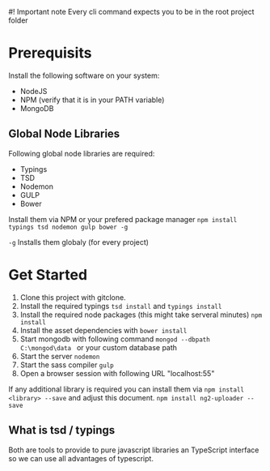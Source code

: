 #! Important note
Every cli command expects you to be in the root project folder

# Prerequisits
Install the following software on your system: 
* NodeJS
* NPM (verify that it is in your PATH variable)
* MongoDB


## Global Node Libraries
Following global node libraries are required:
* Typings
* TSD
* Nodemon 
* GULP 
* Bower

Install them via NPM or your prefered package manager
`npm install typings tsd nodemon gulp bower -g`


 `-g` Installs them globaly (for every project)
 
# Get Started
1. Clone this project with gitclone. 
2. Install the required typings
`tsd install` and `typings install`
3. Install the required node packages (this might take serveral minutes) `npm install`
4. Install the asset dependencies with `bower install`
5. Start mongodb with following command `mongod --dbpath C:\mongod\data ` or your custom database path
6. Start the server `nodemon` 
7. Start the sass compiler `gulp`
8. Open a browser session with following URL "localhost:55"


If any additional library is required you can install them via `npm install <library> --save` and adjust this document. 
`npm install ng2-uploader --save`


## What is tsd / typings
Both are tools to provide to pure javascript libraries an TypeScript interface so we can use all advantages of typescript. 
